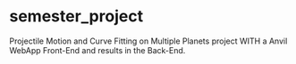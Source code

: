 # semester_project

Projectile Motion and Curve Fitting on Multiple Planets project WITH a Anvil WebApp Front-End and results in the Back-End.
